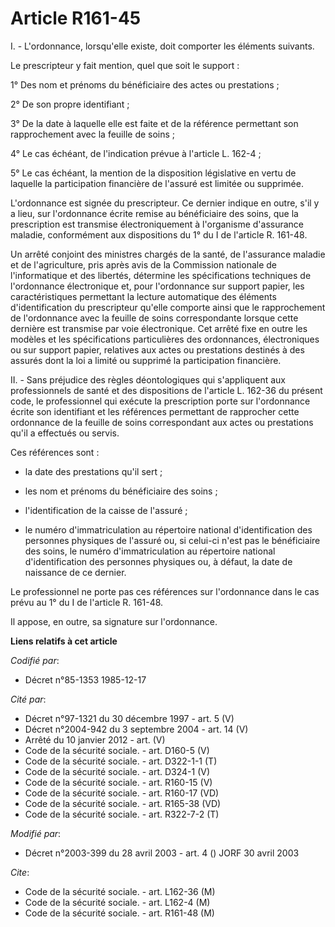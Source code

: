 # Article R161-45

I. - L'ordonnance, lorsqu'elle existe, doit comporter les éléments suivants.

Le prescripteur y fait mention, quel que soit le support :

1° Des nom et prénoms du bénéficiaire des actes ou prestations ;

2° De son propre identifiant ;

3° De la date à laquelle elle est faite et de la référence permettant son rapprochement avec la feuille de soins ;

4° Le cas échéant, de l'indication prévue à l'article L. 162-4 ;

5° Le cas échéant, la mention de la disposition législative en vertu de laquelle la participation financière de l'assuré est
limitée ou supprimée.

L'ordonnance est signée du prescripteur. Ce dernier indique en outre, s'il y a lieu, sur l'ordonnance écrite remise au
bénéficiaire des soins, que la prescription est transmise électroniquement à l'organisme d'assurance maladie, conformément
aux dispositions du 1° du I de l'article R. 161-48.

Un arrêté conjoint des ministres chargés de la santé, de l'assurance maladie et de l'agriculture, pris après avis de la
Commission nationale de l'informatique et des libertés, détermine les spécifications techniques de l'ordonnance électronique
et, pour l'ordonnance sur support papier, les caractéristiques permettant la lecture automatique des éléments
d'identification du prescripteur qu'elle comporte ainsi que le rapprochement de l'ordonnance avec la feuille de soins
correspondante lorsque cette dernière est transmise par voie électronique. Cet arrêté fixe en outre les modèles et les
spécifications particulières des ordonnances, électroniques ou sur support papier, relatives aux actes ou prestations
destinés à des assurés dont la loi a limité ou supprimé la participation financière.

II. - Sans préjudice des règles déontologiques qui s'appliquent aux professionnels de santé et des dispositions de l'article
L. 162-36 du présent code, le professionnel qui exécute la prescription porte sur l'ordonnance écrite son identifiant et les
références permettant de rapprocher cette ordonnance de la feuille de soins correspondant aux actes ou prestations qu'il a
effectués ou servis.

Ces références sont :

- la date des prestations qu'il sert ;

- les nom et prénoms du bénéficiaire des soins ;

- l'identification de la caisse de l'assuré ;

- le numéro d'immatriculation au répertoire national d'identification des personnes physiques de l'assuré ou, si celui-ci
n'est pas le bénéficiaire des soins, le numéro d'immatriculation au répertoire national d'identification des personnes
physiques ou, à défaut, la date de naissance de ce dernier.

Le professionnel ne porte pas ces références sur l'ordonnance dans le cas prévu au 1° du I de l'article R. 161-48.

Il appose, en outre, sa signature sur l'ordonnance.

**Liens relatifs à cet article**

_Codifié par_:

  - Décret n°85-1353 1985-12-17

_Cité par_:

  - Décret n°97-1321 du 30 décembre 1997 - art. 5 (V)
  - Décret n°2004-942 du 3 septembre 2004 - art. 14 (V)
  - Arrêté du 10 janvier 2012 - art. (V)
  - Code de la sécurité sociale. - art. D160-5 (V)
  - Code de la sécurité sociale. - art. D322-1-1 (T)
  - Code de la sécurité sociale. - art. D324-1 (V)
  - Code de la sécurité sociale. - art. R160-15 (V)
  - Code de la sécurité sociale. - art. R160-17 (VD)
  - Code de la sécurité sociale. - art. R165-38 (VD)
  - Code de la sécurité sociale. - art. R322-7-2 (T)

_Modifié par_:

  - Décret n°2003-399 du 28 avril 2003 - art. 4 () JORF 30 avril 2003

_Cite_:

  - Code de la sécurité sociale. - art. L162-36 (M)
  - Code de la sécurité sociale. - art. L162-4 (M)
  - Code de la sécurité sociale. - art. R161-48 (M)
